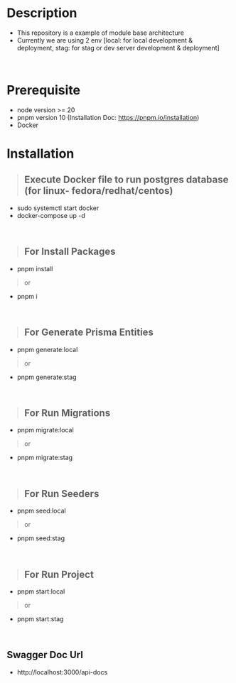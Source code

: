 # Description
- This repository is a example of module base architecture
- Currently we are using 2 env [local: for local development & deployment, stag: for stag or dev server development & deployment]

<br>

# Prerequisite
- node version >= 20
- pnpm version 10 (Installation Doc: https://pnpm.io/installation)
- Docker

# Installation 

>## Execute Docker file to run postgres database (for linux- fedora/redhat/centos)
- sudo systemctl start docker
- docker-compose up -d 

<br>

>## For Install Packages
- pnpm install 
> or
- pnpm i 

<br>

>## For Generate Prisma Entities
- pnpm generate:local
> or
- pnpm generate:stag

<br>

>## For Run Migrations
- pnpm migrate:local 
> or 
- pnpm migrate:stag

<br>

>## For Run Seeders
- pnpm seed:local
> or 
- pnpm seed:stag

<br>

>## For Run Project
- pnpm start:local
> or 
- pnpm start:stag 

<br>

## Swagger Doc Url
- http://localhost:3000/api-docs